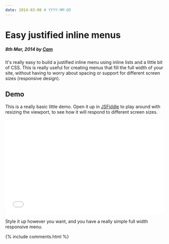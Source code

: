 ```yaml
---
date: 2014-03-08 # YYYY-MM-DD
---
```


# Easy justified inline menus

##### 8th Mar, 2014 by [Cam][1]

It's really easy to build a justified inline menu using inline lists and a little bit of CSS. This is really useful for creating menus that fill the full width of your site, without having to worry about spacing or support for different screen sizes (responsive design).

## Demo

This is a really basic little demo. Open it up in [JSFiddle][2] to play around with resizing the viewport, to see how it will respond to different screen sizes.

<iframe width="100%" height="300" src="//jsfiddle.net/cam/g9h5R/embedded/css,result/" allowfullscreen="allowfullscreen" allowpaymentrequest frameborder="0"></iframe>

Style it up however you want, and you have a really simple full width responsive menu.

[1]: https://plus.google.com/+CamGould?rel=author
[2]: https://jsfiddle.net/cam/g9h5R/?utm_source=website&utm_medium=embed&utm_campaign=g9h5R

{% include comments.html %}
